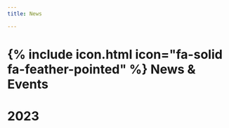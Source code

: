 ```yaml
---
title: News

---
```


# {% include icon.html icon="fa-solid fa-feather-pointed" %} News & Events

# 2023

